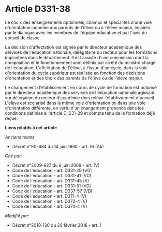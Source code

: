 # Article D331-38

Le choix des enseignements optionnels, champs et spécialités d'une voie d'orientation incombe aux parents de l'élève ou à
l'élève majeur, éclairés par le dialogue avec les membres de l'équipe éducative et par l'avis du conseil de classe.

La décision d'affectation est signée par le directeur académique des services de l'éducation nationale, délégataire du
recteur pour les formations implantées dans le département. Il est assisté d'une commission dont la composition et le
fonctionnement sont définis par arrêté du ministre chargé de l'éducation. L'affectation de l'élève, à l'issue d'un cycle,
dans la voie d'orientation du cycle supérieur est réalisée en fonction des décisions d'orientation et des choix des parents
de l'élève ou de l'élève majeur.

Le changement d'établissement en cours de cycle de formation est autorisé par le directeur académique des services de
l'éducation nationale agissant sur délégation du recteur d'académie dont relève l'établissement d'accueil. L'élève est
scolarisé dans la même voie d'orientation ou dans une voie d'orientation différente, en vertu d'un changement prononcé dans
les conditions définies à l'article D. 331-29 et compte tenu de la formation déjà reçue.

**Liens relatifs à cet article**

_Anciens textes_:

  - Décret n°90-484 du 14 juin 1990 - art. 16 (Ab)

_Cité par_:

  - Décret n°2009-627 du 6 juin 2009 - art. (V)
  - Code de l'éducation - art. D331-29 (VD)
  - Code de l'éducation - art. D331-41 (VD)
  - Code de l'éducation - art. D331-45 (V)
  - Code de l'éducation - art. D331-51 (VD)
  - Code de l'éducation - art. D337-57 (VD)
  - Code de l'éducation - art. D371-4 (V)
  - Code de l'éducation - art. D372-4 (V)
  - Code de l'éducation - art. D374-4 (V)

_Modifié par_:

  - Décret n°2018-120 du 20 février 2018 - art. 1
